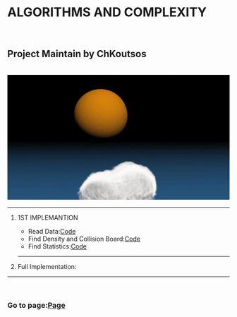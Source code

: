 # ALGORITHMS AND COMPLEXITY
<html>
<body>
<br>
<h2>Project Maintain by ChKoutsos</h2>
<br>
<img src="https://github.com/chkoutsos/algorithms-and-complexity/blob/main/central.gif?raw=true" width="100%" height="35%">
<hr>
<ol>
<li>1ST IMPLEMANTION</li>
<ul>
  <li>Read Data:<a href="">Code</a></li>
  <li>Find Density and Collision Board:<a href="">Code</a></li>
  <li>Find Statistics:<a href="">Code</a></li>
</ul>
<hr>
<li>Full Implementation:</li>
</ol>
<hr>
<br>
<h3>Go to page:<a href="">Page</a></h3>
</body>
</html>